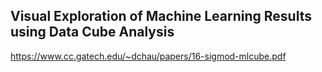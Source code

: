 ## Visual Exploration of Machine Learning Results using Data Cube Analysis


https://www.cc.gatech.edu/~dchau/papers/16-sigmod-mlcube.pdf

